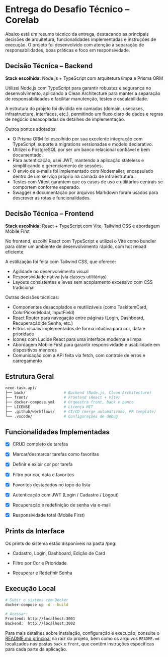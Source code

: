 # Entrega do Desafio Técnico – Corelab

Abaixo está um resumo técnico da entrega, destacando as principais decisões de arquitetura, funcionalidades implementadas e instruções de execução. O projeto foi desenvolvido com atenção à separação de responsabilidades, boas práticas e foco em responsividade.


## Decisão Técnica – Backend

**Stack escolhida:** Node.js + TypeScript com arquitetura limpa e Prisma ORM

Utilizei  Node.js com TypeScript para garantir robustez e segurança no desenvolvimento, aplicando a Clean Architecture para manter a separação de responsabilidades e facilitar manutenção, testes e escalabilidade.

A estrutura do projeto foi dividida em camadas (domain, usecases, infrastructure, interfaces, etc.), permitindo um fluxo claro de dados e regras de negócio desacopladas de detalhes de implementação.



Outros pontos adotados:
- O Prisma ORM foi escolhido por sua excelente integração com TypeScript, suporte a migrations versionadas e modelo declarativo.
- Utilizei o PostgreSQL por ser um banco relacional confiável e bem documentado.
- Para autenticação, usei JWT, mantendo a aplicação stateless e simplificando o gerenciamento de sessões.
- O envio de e-mails foi implementado com Nodemailer, encapsulado dentro de um serviço próprio na camada de infraestrutura.
- Testes com Vitest garantem que os casos de uso e utilitários centrais se comportem conforme esperado.
- Swagger e documentação por arquivos Markdown foram usados para descrever as rotas e funcionalidades.
  

## Decisão Técnica – Frontend

**Stack escolhida:** React + TypeScript com Vite, Tailwind CSS e abordagem Mobile First

No frontend, escolhi React com TypeScript e utilizei o Vite como bundler para obter um ambiente de desenvolvimento rápido, com hot reload eficiente.

A estilização foi feita com Tailwind CSS, que oferece:
- Agilidade no desenvolvimento visual
- Responsividade nativa (via classes utilitárias)
- Layouts consistentes e leves sem acoplamento excessivo com CSS tradicional
  
Outras decisões técnicas:
- Componentes desacoplados e reutilizáveis (como TaskItemCard, ColorPickerModal, InputField)
- React Router para navegação entre páginas (Login, Dashboard, Recuperação de Senha, etc.)
- Filtros visuais implementados de forma intuitiva para cor, data e prioridade
- Ícones com Lucide React para uma interface moderna e limpa
- Abordagem Mobile First para garantir responsividade e usabilidade em dispositivos menores
- Comunicação com a API feita via fetch, com controle de erros e carregamento

## Estrutura Geral

```bash
nexo-task-api/
├── back/                 # Backend (Node.js, Clean Architecture)
├── front/                # Frontend (React + Vite)
├── docker-compose.yml    # Orquestra front, back e banco
├── LICENSE               # Licença MIT
├── .github/workflows/    # CI/CD (merge automatizado, PR template)
└── .vscode/              # Configurações de debug
```
## Funcionalidades Implementadas

- [x] CRUD completo de tarefas

- [x] Marcar/desmarcar tarefas como favoritas

- [x] Definir e exibir cor por tarefa

- [x] Filtro por cor, data e favoritos

- [x] Favoritos destacados no topo da lista

- [x] Autenticação com JWT (Login / Cadastro / Logout)

- [x] Recuperação e redefinição de senha via e-mail

- [x] Responsividade total (Mobile First)

## Prints da Interface

Os prints do sistema estão disponíveis na pasta /png:

- Cadastro, Login, Dashboard, Edição de Card

- Filtro por Cor e Prioridade

- Recuperar e Redefinir Senha

## Execução Local

```bash
# Subir o sistema com Docker
docker-compose up -d --build

# Acessar:
Frontend: http://localhost:3001
Backend:  http://localhost:3002
```

Para mais detalhes sobre instalação, configuração e execução, consulte o [README.md principal](./README.md) na raiz do projeto, bem como os arquivos `README.md` localizados nas pastas `back` e `front`, que contêm instruções específicas para cada parte da aplicação.
